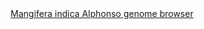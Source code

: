 <div id="Mangifera_indica_Alphonso_genome_browser" align="center">
  <a href="https://ink-blot.github.io/?sessionURL=blob:zZVrb7M2FID_yuRPm0QId.J8a5p70jQFcn31KjJgiBPABDshSdX_Pidr3mlatbbTLpUQAnPMOcfPY3gGB1wwQjNQB5qsmrIJJMDWtHRRmid4hFLMQD1CCcMSKHCEC5wFGNSfQYQYRxNnKCauOc9ZvVoNUVSJcUZTEjCZ6TLKK4zu.RqL0IomoxSdaYZKJgc0FcEcVVGSr2nGaBUFAWasolRznMWrEonT7dnq.kq8SvcJJ9esK1GEKCyUIySqJVmIj.8U8pHMsd3Vtw9avjSPT1mtpU744uQi2vYb52kw2zyWw929E47ng34nYsQ74KaRwLs1sZRe2h3F.yKvngN43h8zXYsSdt.2x5MWWbpZbmx6aml5Q5e70Bp35tT1D6wT31nDR7udBHm2227U2QxdGiLgRQIJDfZi2UGwLlS7bkpKzZAME1YuV6YETSjaLigB9W_fJcALFGxF9LdnwE.5YAMY3u2vmCRAixAXoF6BimKrEGqmYRsKhOqL9Az2RfIPw0tRJmiQFQ4JX4WUy4wWXHCKo0iX47OoJyLJlZ1I_H7wFyILHyf9xWb3kDXa4ZKZhr_ZPjR5w2lDbzEz.6eoOx.5p0UB3c35btxp1BYNmvc8fXLOzBDOkMx9Ijr6cOsRLVLERehlSNy_kkVZRjnil_0qgTUm8VrE2IoEAppQwRkUsf.zIv0kDtVUfhFBB8KITxLCTzORkpagrmumZag_1ND_HRV.7F7XcWpaTYU1faWuBH4uPiHhimU5k0U38iGI_mTGp.d.IVHMYr2lvYHDB4pr8.igPenFXivRzCt60O2YwyYeWF4rsmqnMyaWY5VugOajVtrZRjp12n8U5fOrePNGjPyuzQEVBGX8TR1UG9raXwj0qonxv2hyAZv8bVHemv2FVLmvHZ.UfUb97gLGnuUczRKzWbTzPJyrLb9nKxan4yHqD.4e7ktnOw2X6_NybuUNOJmGzeJTqry5kp.XRTUUy37fFvM_tEX2UfoBLV7DvhD_bhN7w2lkR3Hc68.emodtY4D8jWXaI9_ZGYtReeqPdqVr7z1biSzesaZa0NBTy4Pt5NwZiY7e439bmxvo325vP5OExFmKr6hfuVkv319.BQ--">Mangifera indica Alphonso genome browser</a>
</div>
